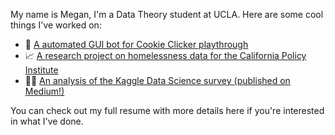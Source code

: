 My name is Megan, I'm a Data Theory student at UCLA. Here are some cool things I've worked on: 

- 🍪 [A automated GUI bot for Cookie Clicker playthrough](https://github.com/meganma/cookie-clicker-bot)
- 📈 [A research project on homelessness data for the California Policy Institute](https://github.com/meganma/CPL-summer-institute-2022)
- 👩‍💻 [An analysis of the Kaggle Data Science survey (published on Medium!)](https://github.com/meganma/team-atad)

You can check out my full resume with more details here if you're interested in what I've done. 
